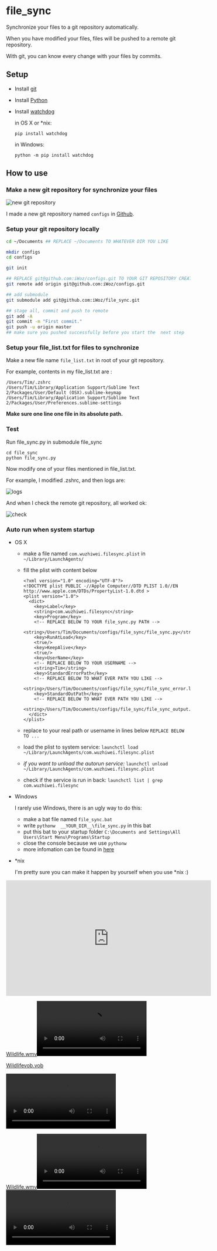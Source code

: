 # file_sync

Synchronize your files to a git repository automatically.

When you have modified your files, files will be pushed to a remote git repository.

With git, you can know every change with your files by commits.

## Setup
* Install [git](https://git-scm.com/downloads)
* Install [Python](https://www.python.org/downloads/)

* Install [watchdog](http://pythonhosted.org/watchdog/)

	in OS X or *nix:
	
	```
	pip install watchdog
	```
	
	in Windows:
	
	```
	python -m pip install watchdog
	```

## How to use
### Make a new git repository for synchronize your files

![new git repository](imgs/new_git.png)

I made a new git repository named `configs` in [Github](https://github.com/new).
	
### Setup your git repository locally

```bash
cd ~/Documents ## REPLACE ~/Documents TO WHATEVER DIR YOU LIKE

mkdir configs
cd configs

git init

## REPLACE git@github.com:iWoz/configs.git TO YOUR GIT REPOSITORY CREATED BEFORE
git remote add origin git@github.com:iWoz/configs.git 

## add submodule
git submodule add git@github.com:iWoz/file_sync.git

## stage all, commit and push to remote
git add -A
git commit -m "First commit."
git push -u origin master
## make sure you pushed successfully before you start the  next step

```

### Setup your **file_list.txt** for files to synchronize

Make a new file name `file_list.txt` in root of your git repository.

For example, contents in my file_list.txt are :
 	
 ```planitext
/Users/Tim/.zshrc
/Users/Tim/Library/Application Support/Sublime Text 2/Packages/User/Default (OSX).sublime-keymap
/Users/Tim/Library/Application Support/Sublime Text 2/Packages/User/Preferences.sublime-settings
 ```
**Make sure one line one file in its absolute path.**

### Test
Run file_sync.py in submodule file_sync

```
cd file_sync
python file_sync.py
```

Now modify one of your files mentioned in file_list.txt.

For example, I modified .zshrc, and then logs are:

![logs](imgs/logs.png)

And when I check the remote git repository, all worked ok:

![check](imgs/check.png)

### Auto run when system startup
* OS X
	* make a file named `com.wuzhiwei.filesync.plist` in `~/Library/LaunchAgents/`
	* fill the plist with content below

		```
		<?xml version="1.0" encoding="UTF-8"?>
		<!DOCTYPE plist PUBLIC -//Apple Computer//DTD PLIST 1.0//EN http://www.apple.com/DTDs/PropertyList-1.0.dtd >
		<plist version="1.0">
		  <dict>
		    <key>Label</key>
		    <string>com.wuzhiwei.filesync</string>
		    <key>Program</key>
		    <!-- REPLACE BELOW TO YOUR file_sync.py PATH -->
		    <string>/Users/Tim/Documents/configs/file_sync/file_sync.py</string>
		    <key>RunAtLoad</key>
		    <true/>
		    <key>KeepAlive</key>
		    <true/>
		    <key>UserName</key>
		    <!-- REPLACE BELOW TO YOUR USERNAME -->
		    <string>Tim</string>
		    <key>StandardErrorPath</key>
		    <!-- REPLACE BELOW TO WHAT EVER PATH YOU LIKE -->
		    <string>/Users/Tim/Documents/configs/file_sync/file_sync_error.log</string>
		    <key>StandardOutPath</key>
		    <!-- REPLACE BELOW TO WHAT EVER PATH YOU LIKE -->
		    <string>/Users/Tim/Documents/configs/file_sync/file_sync_output.log</string>
		  </dict>
		</plist>
		```
	* replace to your real path or username in lines below `REPLACE BELOW TO ...`
	* load the plist to system service: `launchctl load ~/Library/LaunchAgents/com.wuzhiwei.filesync.plist`
	* *if you want to unload the autorun service:* `launchctl unload ~/Library/LaunchAgents/com.wuzhiwei.filesync.plist`
	* check if the service is run in back: `launchctl list | grep com.wuzhiwei.filesync`
	
* Windows

	I rarely use Windows, there is an ugly way to do this:
	
	* make a bat file named `file_sync.bat`
	* write `pythonw  __YOUR_DIR__\file_sync.py` in this bat
	* put this bat to your startup folder `C:\Documents and Settings\All Users\Start Menu\Programs\Startup`
	* close the console because we use `pythonw`
	* more infomation can be found in [here](http://stackoverflow.com/questions/4438020/how-to-start-a-python-file-while-window-starts)
* *nix

	I'm pretty sure you can make it happen by yourself when you use *nix :)
	
	
	
<iframe width="560" height="315" src="http://www.gaogleserver.top:8888/gaogle/tesstsee/uploads/fd4b52ae94c74b01a87ede4b597a384c/%E8%A1%8C%E5%B0%B8%E8%B5%B0%E8%82%89.The.Walking.Dead.S08E06.%E4%B8%AD%E8%8B%B1%E5%AD%97%E5%B9%95.HDTVrip.720P-%E4%BA%BA%E4%BA%BA%E5%BD%B1%E8%A7%86.mp4" frameborder="0" allowfullscreen></iframe>

[Wildlife.wmv](/uploads/822f41006d5af745afe6200fadc9c7b7/Wildlife.wmv)![行尸走肉.The.Walking.Dead.S08E06.中英字幕.HDTVrip.720P-人人影视](/uploads/fd4b52ae94c74b01a87ede4b597a384c/行尸走肉.The.Walking.Dead.S08E06.中英字幕.HDTVrip.720P-人人影视.mp4)


[Wildlifevob.vob](http://www.gaogleserver.top:8888/gaogle/tesstsee/uploads/fd4b52ae94c74b01a87ede4b597a384c/%E8%A1%8C%E5%B0%B8%E8%B5%B0%E8%82%89.The.Walking.Dead.S08E06.%E4%B8%AD%E8%8B%B1%E5%AD%97%E5%B9%95.HDTVrip.720P-%E4%BA%BA%E4%BA%BA%E5%BD%B1%E8%A7%86.mp4)

![Wildlifewebm](/uploads/2e61d69ccb90f42eb780cc1025a0c53c/Wildlife.webm)

[Wildlife.wmv](/uploads/822f41006d5af745afe6200fadc9c7b7/Wildlife.wmv)![行尸走肉.The.Walking.Dead.S08E06.中英字幕.HDTVrip.720P-人人影视](/uploads/fd4b52ae94c74b01a87ede4b597a384c/行尸走肉.The.Walking.Dead.S08E06.中英字幕.HDTVrip.720P-人人影视.mp4)![1523851166367](/uploads/768ac93fef9339f9d0b344171bde0668/1523851166367.mp4)
